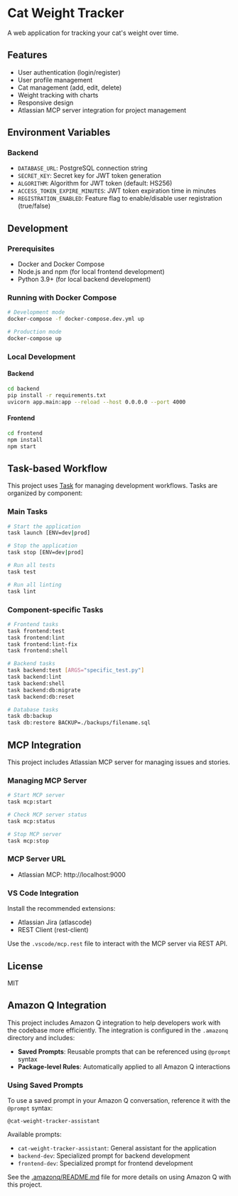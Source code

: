 # Cat Weight Tracker

A web application for tracking your cat's weight over time.

## Features

- User authentication (login/register)
- User profile management
- Cat management (add, edit, delete)
- Weight tracking with charts
- Responsive design
- Atlassian MCP server integration for project management

## Environment Variables

### Backend

- `DATABASE_URL`: PostgreSQL connection string
- `SECRET_KEY`: Secret key for JWT token generation
- `ALGORITHM`: Algorithm for JWT token (default: HS256)
- `ACCESS_TOKEN_EXPIRE_MINUTES`: JWT token expiration time in minutes
- `REGISTRATION_ENABLED`: Feature flag to enable/disable user registration (true/false)

## Development

### Prerequisites

- Docker and Docker Compose
- Node.js and npm (for local frontend development)
- Python 3.9+ (for local backend development)

### Running with Docker Compose

```bash
# Development mode
docker-compose -f docker-compose.dev.yml up

# Production mode
docker-compose up
```

### Local Development

#### Backend

```bash
cd backend
pip install -r requirements.txt
uvicorn app.main:app --reload --host 0.0.0.0 --port 4000
```

#### Frontend

```bash
cd frontend
npm install
npm start
```

## Task-based Workflow

This project uses [Task](https://taskfile.dev) for managing development workflows. Tasks are organized by component:

### Main Tasks

```bash
# Start the application
task launch [ENV=dev|prod]

# Stop the application
task stop [ENV=dev|prod]

# Run all tests
task test

# Run all linting
task lint
```

### Component-specific Tasks

```bash
# Frontend tasks
task frontend:test
task frontend:lint
task frontend:lint-fix
task frontend:shell

# Backend tasks
task backend:test [ARGS="specific_test.py"]
task backend:lint
task backend:shell
task backend:db:migrate
task backend:db:reset

# Database tasks
task db:backup
task db:restore BACKUP=./backups/filename.sql
```

## MCP Integration

This project includes Atlassian MCP server for managing issues and stories.

### Managing MCP Server

```bash
# Start MCP server
task mcp:start

# Check MCP server status
task mcp:status

# Stop MCP server
task mcp:stop
```

### MCP Server URL

- Atlassian MCP: http://localhost:9000

### VS Code Integration

Install the recommended extensions:
- Atlassian Jira (atlascode)
- REST Client (rest-client)

Use the `.vscode/mcp.rest` file to interact with the MCP server via REST API.

## License

MIT

## Amazon Q Integration

This project includes Amazon Q integration to help developers work with the codebase more efficiently. The integration is configured in the `.amazonq` directory and includes:

- **Saved Prompts**: Reusable prompts that can be referenced using `@prompt` syntax
- **Package-level Rules**: Automatically applied to all Amazon Q interactions

### Using Saved Prompts

To use a saved prompt in your Amazon Q conversation, reference it with the `@prompt` syntax:

```
@cat-weight-tracker-assistant
```

Available prompts:
- `cat-weight-tracker-assistant`: General assistant for the application
- `backend-dev`: Specialized prompt for backend development
- `frontend-dev`: Specialized prompt for frontend development

See the [.amazonq/README.md](.amazonq/README.md) file for more details on using Amazon Q with this project.